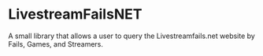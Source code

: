 # LivestreamFailsNET
A small library that allows a user to query the Livestreamfails.net website by Fails, Games, and Streamers.
